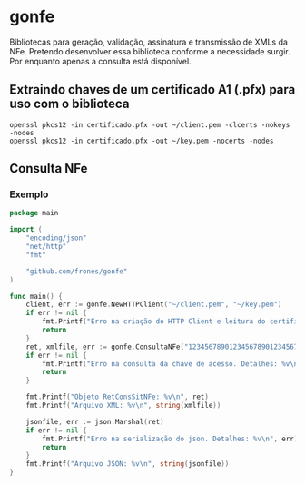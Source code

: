 # gonfe
Bibliotecas para geração, validação, assinatura e transmissão de XMLs da NFe. Pretendo desenvolver essa biblioteca conforme a necessidade surgir. Por enquanto apenas a consulta está disponível.

## Extraindo chaves de um certificado A1 (.pfx) para uso com o biblioteca
```
openssl pkcs12 -in certificado.pfx -out ~/client.pem -clcerts -nokeys -nodes
openssl pkcs12 -in certificado.pfx -out ~/key.pem -nocerts -nodes
```

## Consulta NFe
### Exemplo
```go
package main

import (
	"encoding/json"
	"net/http"
	"fmt"

	"github.com/frones/gonfe"
)

func main() {
	client, err := gonfe.NewHTTPClient("~/client.pem", "~/key.pem")
	if err != nil {
		fmt.Printf("Erro na criação do HTTP Client e leitura do certificado. Detalhes: %v\n", err)
		return
	}
	ret, xmlfile, err := gonfe.ConsultaNFe("12345678901234567890123456789012345678901234", gonfe.Homologacao, client, func(req *http.Request) {req.Header.Set("User-Agent", "MyUA/1.0")})
	if err != nil {
		fmt.Printf("Erro na consulta da chave de acesso. Detalhes: %v\n", err)
		return
	}

	fmt.Printf("Objeto RetConsSitNFe: %v\n", ret)
	fmt.Printf("Arquivo XML: %v\n", string(xmlfile))

	jsonfile, err := json.Marshal(ret)
	if err != nil {
		fmt.Printf("Erro na serialização do json. Detalhes: %v\n", err)
		return
	}
	fmt.Printf("Arquivo JSON: %v\n", string(jsonfile))
}
```
